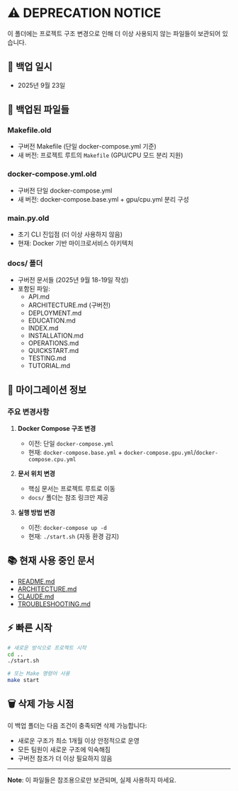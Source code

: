 # ⚠️ DEPRECATION NOTICE

이 폴더에는 프로젝트 구조 변경으로 인해 더 이상 사용되지 않는 파일들이 보관되어 있습니다.

## 📅 백업 일시
- 2025년 9월 23일

## 📂 백업된 파일들

### Makefile.old
- 구버전 Makefile (단일 docker-compose.yml 기준)
- 새 버전: 프로젝트 루트의 `Makefile` (GPU/CPU 모드 분리 지원)

### docker-compose.yml.old
- 구버전 단일 docker-compose.yml
- 새 버전: docker-compose.base.yml + gpu/cpu.yml 분리 구성

### main.py.old
- 초기 CLI 진입점 (더 이상 사용하지 않음)
- 현재: Docker 기반 마이크로서비스 아키텍처

### docs/ 폴더
- 구버전 문서들 (2025년 9월 18-19일 작성)
- 포함된 파일:
  - API.md
  - ARCHITECTURE.md (구버전)
  - DEPLOYMENT.md
  - EDUCATION.md
  - INDEX.md
  - INSTALLATION.md
  - OPERATIONS.md
  - QUICKSTART.md
  - TESTING.md
  - TUTORIAL.md

## 🔄 마이그레이션 정보

### 주요 변경사항
1. **Docker Compose 구조 변경**
   - 이전: 단일 `docker-compose.yml`
   - 현재: `docker-compose.base.yml` + `docker-compose.gpu.yml`/`docker-compose.cpu.yml`

2. **문서 위치 변경**
   - 핵심 문서는 프로젝트 루트로 이동
   - `docs/` 폴더는 참조 링크만 제공

3. **실행 방법 변경**
   - 이전: `docker-compose up -d`
   - 현재: `./start.sh` (자동 환경 감지)

## 📚 현재 사용 중인 문서
- [README.md](../README.md)
- [ARCHITECTURE.md](../ARCHITECTURE.md)
- [CLAUDE.md](../CLAUDE.md)
- [TROUBLESHOOTING.md](../TROUBLESHOOTING.md)

## ⚡ 빠른 시작
```bash
# 새로운 방식으로 프로젝트 시작
cd ..
./start.sh

# 또는 Make 명령어 사용
make start
```

## 🗑️ 삭제 가능 시점
이 백업 폴더는 다음 조건이 충족되면 삭제 가능합니다:
- 새로운 구조가 최소 1개월 이상 안정적으로 운영
- 모든 팀원이 새로운 구조에 익숙해짐
- 구버전 참조가 더 이상 필요하지 않음

---
**Note**: 이 파일들은 참조용으로만 보관되며, 실제 사용하지 마세요.